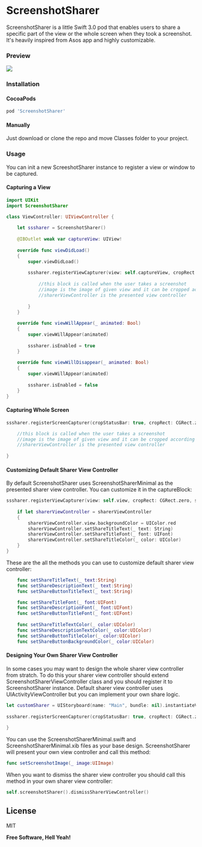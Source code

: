 # ScreenshotSharer
ScreenshotSharer is a little Swift 3.0 pod that enables users to share a specific part of the view or the whole screen when they took a screenshot. It's heavily inspired from Asos app and highly customizable. 

### Preview
![](https://github.com/yagiz/ScreenshotSharer/blob/master/screenshots/preview.gif?raw=true)

### Installation

#### CocoaPods
```sh
pod 'ScreenshotSharer'
```
#### Manually
Just download or clone the repo and move Classes folder to your project.

### Usage
You can init a new ScreeshotSharer instance to register a view or window to be captured. 

#### Capturing a View
```swift
import UIKit
import ScreenshotSharer

class ViewController: UIViewController {
    
    let sssharer = ScreenshotSharer()
    
    @IBOutlet weak var captureView: UIView!
    
    override func viewDidLoad()
    {
        super.viewDidLoad()
        
        sssharer.registerViewCapturer(view: self.captureView, cropRect: CGRect.zero) { (image, screenshotSharerViewController) in
        
            //this block is called when the user takes a screenshot
            //image is the image of given view and it can be cropped according to cropRect.
            //sharerViewController is the presented view controller
            
        }
    }
    
    override func viewWillAppear(_ animated: Bool)
    {
        super.viewWillAppear(animated)
        
        sssharer.isEnabled = true
    }
    
    override func viewWillDisappear(_ animated: Bool)
    {
        super.viewWillAppear(animated)
        
        sssharer.isEnabled = false
    }
}
```

#### Capturing Whole Screen
```swift
sssharer.registerScreenCapturer(cropStatusBar: true, cropRect: CGRect.zero) { (image, screenshotSharerViewController) in

    //this block is called when the user takes a screenshot
    //image is the image of given view and it can be cropped according to cropRect.
    //sharerViewController is the presented view controller
    
}
```

#### Customizing Default Sharer View Controller 
By default ScreenshotSharer uses ScreenshotSharerMinimal as the presented sharer view controller. You can customize it in the captureBlock:
```swift
sssharer.registerViewCapturer(view: self.view, cropRect: CGRect.zero, sender: self) { (image, sharerViewController) in
            
    if let sharerViewController = sharerViewController
    {
        sharerViewController.view.backgroundColor = UIColor.red
        sharerViewController.setShareTitleText(_ text: String)
        sharerViewController.setShareTitleFont(_ font: UIFont)
        sharerViewController.setShareTitleColor(_ color: UIColor)
    }
}
```
These are the all the methods you can use to customize default sharer view controller:
```swift
    func setShareTitleText(_ text:String)
    func setShareDescriptionText(_ text:String)
    func setShareButtonTitleText(_ text:String)

    func setShareTitleFont(_ font:UIFont)
    func setShareDescriptionFont(_ font:UIFont)
    func setShareButtonTitleFont(_ font:UIFont)
    
    func setShareTitleTextColor(_ color:UIColor)
    func setShareDescriptionTextColor(_ color:UIColor)
    func setShareButtonTitleColor(_ color:UIColor)
    func setShareButtonBackgroundColor(_ color:UIColor)
```
#### Designing Your Own Sharer View Controller
In some cases you may want to design the whole sharer view controller from stratch. To do this your sharer view controller should extend ScreenshotSharerViewController class and you should register it to ScreenshotSharer instance. Default sharer view controller uses UIActivityViewController but you can implement your own share logic.
```swift
let customSharer = UIStoryboard(name: "Main", bundle: nil).instantiateViewController(withIdentifier: "CustomSharerViewController") as! CustomSharerViewController
        
sssharer.registerScreenCapturer(cropStatusBar: true, cropRect: CGRect.zero, sharerViewController: customSharer) { (image, customScreenshotSharerViewController) in
            
}
```
You can use the ScreenshotSharerMinimal.swift and ScreenshotSharerMinimal.xib files as your base design. ScreenshotSharer will present your own view controller and call this method:
```swift
func setScreenshotImage(_ image:UIImage)
```
When you want to dismiss the sharer view controller you should call this method in your own sharer view controller:
```swift
self.screenshotSharer().dismissSharerViewController()
```


License
----
MIT

**Free Software, Hell Yeah!**